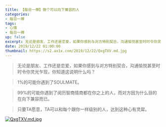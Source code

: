 ```yaml
---
title: 【每日一禅】做个可以向下兼容的人
categories:
- 每日一禅
tags: 
- 心情
- 每日一禅
up: false
excerpt: 无论是朋友、工作还是恋爱，如果你感到与对方特别契合，沟通愉悦甚至时时令你灵光乍现，你知道这说明什么吗？
date: 2019/12/22 01:00:00
thumbnail: https://s2.ax1x.com/2019/12/22/QxgTXV.md.jpg
---
```

>无论是朋友、工作还是恋爱，如果你感到与对方特别契合，沟通愉悦甚至时时令你灵光乍现，你知道这说明什么吗？

>1%的可能你遇到了SOULMATE。

>99%的可能你遇到了阅历智商情商都在你之上的人，而对方因为什么目的在向下兼容而已。

>只要TA愿意，TA可以和每个跟你一样级别的人，达到这种心有灵犀。

[![QxgTXV.md.jpg](https://s2.ax1x.com/2019/12/22/QxgTXV.md.jpg)](https://imgchr.com/i/QxgTXV)